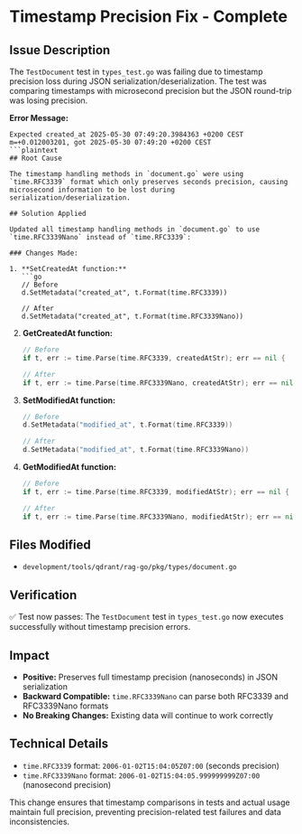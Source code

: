 # Timestamp Precision Fix - Complete

## Issue Description

The `TestDocument` test in `types_test.go` was failing due to timestamp precision loss during JSON serialization/deserialization. The test was comparing timestamps with microsecond precision but the JSON round-trip was losing precision.

**Error Message:**
```plaintext
Expected created_at 2025-05-30 07:49:20.3984363 +0200 CEST m=+0.012003201, got 2025-05-30 07:49:20 +0200 CEST
```plaintext
## Root Cause

The timestamp handling methods in `document.go` were using `time.RFC3339` format which only preserves seconds precision, causing microsecond information to be lost during serialization/deserialization.

## Solution Applied

Updated all timestamp handling methods in `document.go` to use `time.RFC3339Nano` instead of `time.RFC3339`:

### Changes Made:

1. **SetCreatedAt function:**
   ```go
   // Before
   d.SetMetadata("created_at", t.Format(time.RFC3339))
   
   // After  
   d.SetMetadata("created_at", t.Format(time.RFC3339Nano))
   ```

2. **GetCreatedAt function:**
   ```go
   // Before
   if t, err := time.Parse(time.RFC3339, createdAtStr); err == nil {
   
   // After
   if t, err := time.Parse(time.RFC3339Nano, createdAtStr); err == nil {
   ```

3. **SetModifiedAt function:**
   ```go
   // Before
   d.SetMetadata("modified_at", t.Format(time.RFC3339))
   
   // After
   d.SetMetadata("modified_at", t.Format(time.RFC3339Nano))
   ```

4. **GetModifiedAt function:**
   ```go
   // Before
   if t, err := time.Parse(time.RFC3339, modifiedAtStr); err == nil {
   
   // After
   if t, err := time.Parse(time.RFC3339Nano, modifiedAtStr); err == nil {
   ```

## Files Modified

- `development/tools/qdrant/rag-go/pkg/types/document.go`

## Verification

✅ Test now passes: The `TestDocument` test in `types_test.go` now executes successfully without timestamp precision errors.

## Impact

- **Positive:** Preserves full timestamp precision (nanoseconds) in JSON serialization
- **Backward Compatible:** `time.RFC3339Nano` can parse both RFC3339 and RFC3339Nano formats
- **No Breaking Changes:** Existing data will continue to work correctly

## Technical Details

- `time.RFC3339` format: `2006-01-02T15:04:05Z07:00` (seconds precision)
- `time.RFC3339Nano` format: `2006-01-02T15:04:05.999999999Z07:00` (nanosecond precision)

This change ensures that timestamp comparisons in tests and actual usage maintain full precision, preventing precision-related test failures and data inconsistencies.
